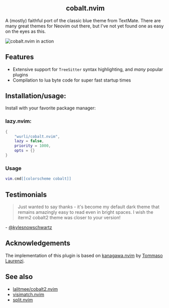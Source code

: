<p align="center">
  <h2 align="center">cobalt.nvim</h2>
</p>

A (mostly) faithful port of the classic blue theme from TextMate. There are
many great themes for Neovim out there, but I've not yet found one as easy on
the eyes as this.

![cobalt.nvim in action](https://github.com/user-attachments/assets/3422936f-1849-47c5-8136-16f76546f3c0)

## Features

- Extensive support for `TreeSitter` syntax highlighting, and _many_ popular plugins
- Compilation to lua byte code for super fast startup times

## Installation/usage:

Install with your favorite package manager:

### lazy.nvim:
``` lua
{
    "wurli/cobalt.nvim",
    lazy = false,
    priority = 1000,
    opts = {}
}
```

### Usage
``` lua
vim.cmd[[colorscheme cobalt]]
```

## Testimonials
> Just wanted to say thanks - it's become my default dark theme that remains amazingly easy to read even
> in bright spaces. I wish the iterm2 cobalt2 theme was closer to your version!

\- [@kylesnowschwartz](https://github.com/kylesnowschwartz)

## Acknowledgements

The implementation of this plugin is based on
[kanagawa.nvim](https://github.com/rebelot/kanagawa.nvim) by [Tommaso
Laurenzi](https://github.com/rebelot).

## See also

*   [lalitmee/cobalt2.nvim](https://github.com/lalitmee/cobalt2.nvim)
*   [visimatch.nvim](https://github.com/wurli/visimatch.nvim)
*   [split.nvim](https://github.com/wurli/split.nvim)

